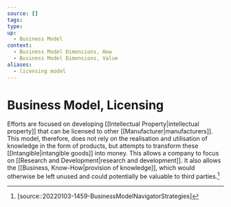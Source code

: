 ```yaml
---
source: []
tags: 
type:
up:
  - Business Model
context:
  - Business Model Dimensions, How
  - Business Model Dimensions, Value
aliases:
  - licensing model
---
```


# Business Model, Licensing

Efforts are focused on developing [[Intellectual Property|intellectual property]] that can be licensed to other [[Manufacturer|manufacturers]]. This model, therefore, does not rely on the realisation and utilisation of knowledge in the form of products, but attempts to transform these [[Intangible|intangible goods]] into money. This allows a company to focus on [[Research and Development|research and development]]. It also allows the [[Business, Know-How|provision of knowledge]], which would otherwise be left unused and could potentially be valuable to third parties.[^1]

[^1]: [source::20220103-1459-BusinessModelNavigatorStrategies]
